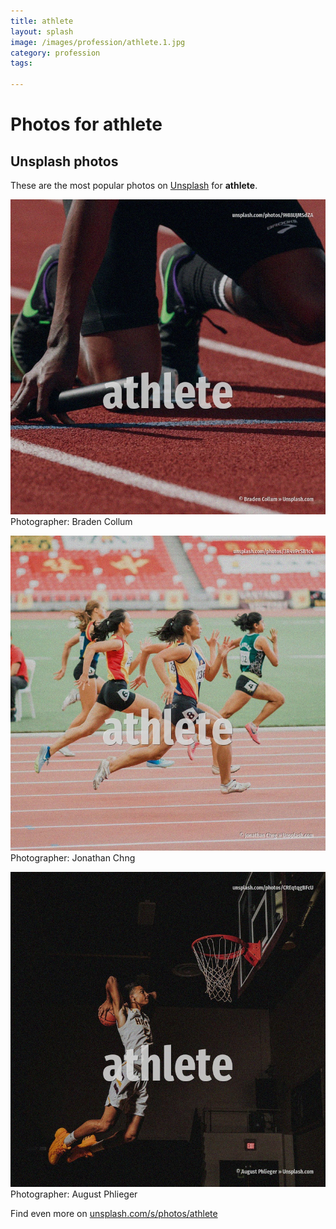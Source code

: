 ```yaml
---
title: athlete
layout: splash
image: /images/profession/athlete.1.jpg
category: profession
tags:

---
```

# Photos for athlete
 
## Unsplash photos
These are the most popular photos on [Unsplash](https://unsplash.com) for **athlete**.
 
![athlete](/images/profession/athlete.1.jpg)
Photographer:  Braden Collum
 
![athlete](/images/profession/athlete.2.jpg)
Photographer:  Jonathan Chng
 
![athlete](/images/profession/athlete.3.jpg)
Photographer:  August Phlieger
 
Find even more on [unsplash.com/s/photos/athlete](https://unsplash.com/s/photos/athlete)
 
